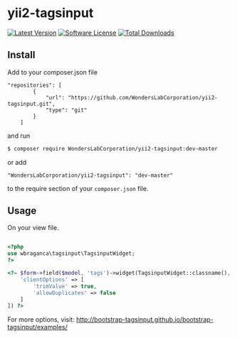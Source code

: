 # yii2-tagsinput

[![Latest Version](https://img.shields.io/github/release/wbraganca/yii2-tagsinput.svg?style=flat-square)](https://github.com/wbraganca/yii2-tagsinput/releases)
[![Software License](http://img.shields.io/badge/license-BSD3-brightgreen.svg?style=flat-square)](LICENSE.md)
[![Total Downloads](https://img.shields.io/packagist/dt/wbraganca/yii2-tagsinput.svg?style=flat-square)](https://packagist.org/packages/wbraganca/yii2-tagsinput)


## Install

Add to your composer.json file

```
"repositories": [
        {
            "url": "https://github.com/WondersLabCorporation/yii2-tagsinput.git",
            "type": "git"
        }
    ]
```
and run

```bash
$ composer require WondersLabCorporation/yii2-tagsinput:dev-master
```

or add

```
"WondersLabCorporation/yii2-tagsinput": "dev-master"
```

to the require section of your `composer.json` file.


## Usage

On your view file.

```php

<?php
use wbraganca\tagsinput\TagsinputWidget;
?>

<?= $form->field($model, 'tags')->widget(TagsinputWidget::classname(), [
    'clientOptions' => [
        'trimValue' => true,
        'allowDuplicates' => false
    ]
]) ?>

```

For more options, visit: http://bootstrap-tagsinput.github.io/bootstrap-tagsinput/examples/
